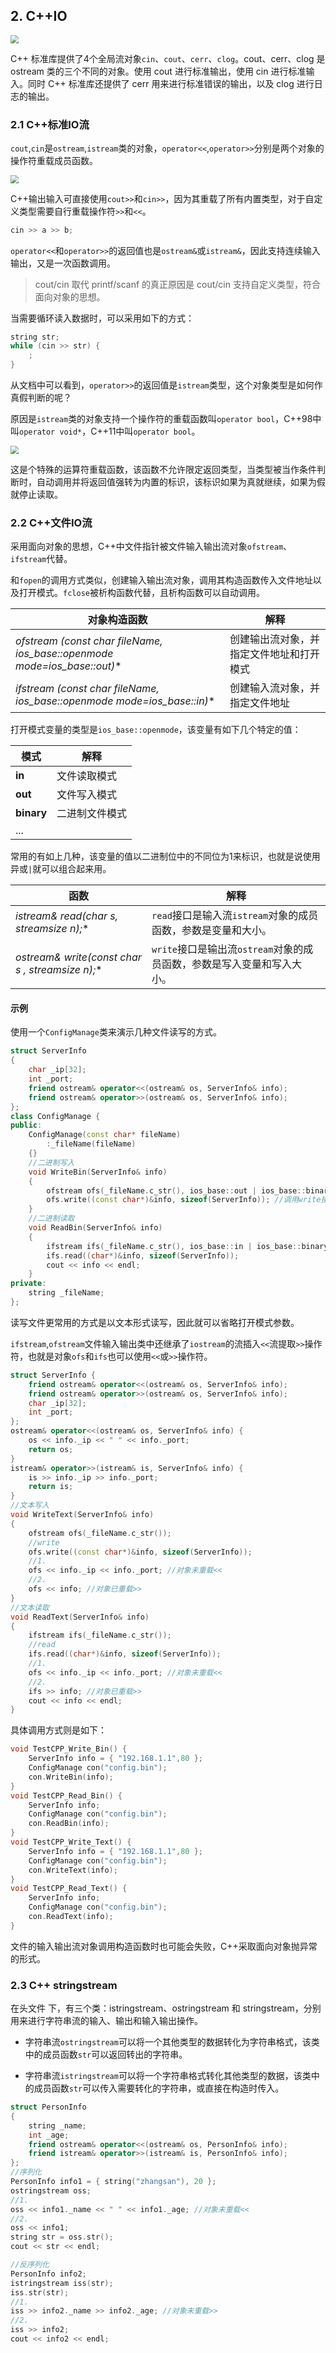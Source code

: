 ## 2. C++IO

<img src="./09-IO流.assets/iostream.png" style="zoom:80%;" />

C++ 标准库提供了4个全局流对象`cin`、`cout`、`cerr`、`clog`。cout、cerr、clog 是 ostream 类的三个不同的对象。使用 cout 进行标准输出，使用 cin 进行标准输入。同时 C++ 标准库还提供了 cerr 用来进行标准错误的输出，以及 clog 进行日志的输出。

### 2.1 C++标准IO流

`cout`,`cin`是`ostream`,`istream`类的对象，`operator<<`,`operator>>`分别是两个对象的操作符重载成员函数。

<img src="./09-IO流.assets/C++标准输入输出重载函数示例.png" style="zoom:80%;" />

C++输出输入可直接使用`cout>>`和`cin>>`，因为其重载了所有内置类型，对于自定义类型需要自行重载操作符`>>`和`<<`。

~~~cpp
cin >> a >> b;
~~~

`operator<<`和`operator>>`的返回值也是`ostream&`或`istream&`，因此支持连续输入输出，又是一次函数调用。

> cout/cin 取代 printf/scanf 的真正原因是 cout/cin 支持自定义类型，符合面向对象的思想。

当需要循环读入数据时，可以采用如下的方式：

~~~cpp
string str;
while (cin >> str) {
	;
}
~~~

从文档中可以看到，`operator>>`的返回值是`istream`类型，这个对象类型是如何作真假判断的呢？

原因是`istream`类的对象支持一个操作符的重载函数叫`operator bool`，C++98中叫`operator void*`，C++11中叫`operator bool`。

<img src="./09-IO流.assets/istream对象支持bool判断图示.png" style="zoom:80%;" />

这是个特殊的运算符重载函数，该函数不允许限定返回类型，当类型被当作条件判断时，自动调用并将返回值强转为内置的标识，该标识如果为真就继续，如果为假就停止读取。

### 2.2 C++文件IO流

采用面向对象的思想，C++中文件指针被文件输入输出流对象`ofstream`、`ifstream`代替。

和`fopen`的调用方式类似，创建输入输出流对象，调用其构造函数传入文件地址以及打开模式。`fclose`被析构函数代替，且析构函数可以自动调用。

| 对象构造函数                                                 | 解释                                     |
| ------------------------------------------------------------ | ---------------------------------------- |
| **ofstream (const char* fileName, ios_base::openmode mode=ios_base::out)** | 创建输出流对象，并指定文件地址和打开模式 |
| **ifstream (const char* fileName, ios_base::openmode mode=ios_base::in)** | 创建输入流对象，并指定文件地址           |

打开模式变量的类型是`ios_base::openmode`，该变量有如下几个特定的值：

| 模式       | 解释           |
| ---------- | -------------- |
| **in**     | 文件读取模式   |
| **out**    | 文件写入模式   |
| **binary** | 二进制文件模式 |
| ...        |                |

常用的有如上几种，该变量的值以二进制位中的不同位为1来标识，也就是说使用异或`|`就可以组合起来用。

| 函数                                              | 解释                                                         |
| ------------------------------------------------- | ------------------------------------------------------------ |
| **istream& read(char* s, streamsize n);**         | `read`接口是输入流`istream`对象的成员函数，参数是变量和大小。 |
| **ostream& write(const char* s , streamsize n);** | `write`接口是输出流`ostream`对象的成员函数，参数是写入变量和写入大小。 |

#### 示例

使用一个`ConfigManage`类来演示几种文件读写的方式。

~~~cpp
struct ServerInfo
{
	char _ip[32];
	int _port;
	friend ostream& operator<<(ostream& os, ServerInfo& info);
	friend ostream& operator>>(ostream& os, ServerInfo& info);
};
class ConfigManage {
public:
	ConfigManage(const char* fileName)
		:_fileName(fileName)
	{}
    //二进制写入
	void WriteBin(ServerInfo& info)
	{
		ofstream ofs(_fileName.c_str(), ios_base::out | ios_base::binary); //创建输出流对象
		ofs.write((const char*)&info, sizeof(ServerInfo)); //调用write接口
	}
    //二进制读取
	void ReadBin(ServerInfo& info)
	{
		ifstream ifs(_fileName.c_str(), ios_base::in | ios_base::binary);
		ifs.read((char*)&info, sizeof(ServerInfo));
		cout << info << endl;
	}
private:
	string _fileName;
};
~~~

读写文件更常用的方式是以文本形式读写，因此就可以省略打开模式参数。

`ifstream`,`ofstream`文件输入输出类中还继承了`iostream`的流插入`<<`流提取`>>`操作符，也就是对象`ofs`和`ifs`也可以使用`<<`或`>>`操作符。

~~~cpp
struct ServerInfo {
	friend ostream& operator<<(ostream& os, ServerInfo& info);
	friend ostream& operator>>(ostream& os, ServerInfo& info);
    char _ip[32];
	int _port;
};
ostream& operator<<(ostream& os, ServerInfo& info) {
	os << info._ip << " " << info._port;
	return os;
}
istream& operator>>(istream& is, ServerInfo& info) {
	is >> info._ip >> info._port;
	return is;
}
//文本写入
void WriteText(ServerInfo& info)
{
    ofstream ofs(_fileName.c_str());
    //write
    ofs.write((const char*)&info, sizeof(ServerInfo));
    //1.
    ofs << info._ip << info._port; //对象未重载<<
	//2.
    ofs << info; //对象已重载>>
}
//文本读取
void ReadText(ServerInfo& info)
{
    ifstream ifs(_fileName.c_str());
    //read
    ifs.read((char*)&info, sizeof(ServerInfo));
	//1.
    ofs << info._ip << info._port; //对象未重载<<
	//2.
    ifs >> info; //对象已重载>>
    cout << info << endl;
}
~~~

具体调用方式则是如下：

~~~cpp
void TestCPP_Write_Bin() {
	ServerInfo info = { "192.168.1.1",80 };
	ConfigManage con("config.bin");
	con.WriteBin(info);
}
void TestCPP_Read_Bin() {
	ServerInfo info;
	ConfigManage con("config.bin");
	con.ReadBin(info);
}
void TestCPP_Write_Text() {
	ServerInfo info = { "192.168.1.1",80 };
	ConfigManage con("config.bin");
	con.WriteText(info);
}
void TestCPP_Read_Text() {
	ServerInfo info;
	ConfigManage con("config.bin");
	con.ReadText(info);
}
~~~

文件的输入输出流对象调用构造函数时也可能会失败，C++采取面向对象抛异常的形式。

### 2.3 C++ stringstream

在头文件 <sstream> 下，有三个类：istringstream、ostringstream 和 stringstream，分别用来进行字符串流的输入、输出和输入输出操作。

- 字符串流`ostringstream`可以将一个其他类型的数据转化为字符串格式，该类中的成员函数`str`可以返回转出的字符串。

- 字符串流`istringstream`可以将一个字符串格式转化其他类型的数据，该类中的成员函数`str`可以传入需要转化的字符串，或直接在构造时传入。

~~~cpp
struct PersonInfo
{
	string _name;
	int _age;
	friend ostream& operator<<(ostream& os, PersonInfo& info);
	friend istream& operator>>(istream& is, PersonInfo& info);
};
//序列化
PersonInfo info1 = { string("zhangsan"), 20 };
ostringstream oss;
//1.
oss << info1._name << " " << info1._age; //对象未重载<<
//2.
oss << info1;
string str = oss.str();
cout << str << endl;

//反序列化
PersonInfo info2;
istringstream iss(str);
iss.str(str);
//1.
iss >> info2._name >> info2._age; //对象未重载>>
//2.
iss >> info2;
cout << info2 << endl;
~~~
